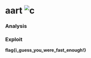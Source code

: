 # aart ![c](https://img.shields.io/badge/solved-success)
### Analysis
### Exploit

**flag{i_guess_you_were_fast_enough!}**
